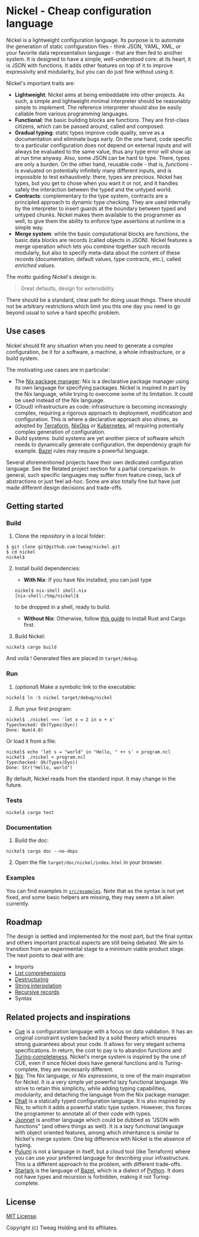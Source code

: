 Nickel - Cheap configuration language
=====================================

Nickel is a lightweight configuration language. Its purpose is to automate the
generation of static configuration files - think JSON, YAML, XML, or your
favorite data representation language - that are then fed to another system. It
is designed to have a simple, well-understood core: at its heart, it is JSON
with functions. It adds other features on top of it to improve expressivity and
modularity, but you can do just fine without using it.

Nickel's important traits are:

- **Lightweight**: Nickel aims at being embeddable into other projects. As
    such, a simple and lightweight minimal interpreter should be reasonably
    simple to implement.  The reference interpreter should also be easily
    callable from various programming languages.
- **Functional**: the basic building blocks are functions. They are first-class
    citizens, which can be passed around, called and composed.
- **Gradual typing**: static types improve code quality, serve as a
    documentation and eliminate bugs early. On the one hand, code specific to a
    particular configuration does not depend on external inputs and will always
    be evaluated to the same value, thus any type error will show up at run time
    anyway. Also, some JSON can be hard to type.  There, types are only a
    burden.  On the other hand, reusable code - that is, *functions* - is
    evaluated on potentially infinitely many different inputs, and is impossible
    to test exhaustively: there, types are precious.  Nickel has types, but you
    get to chose when you want it or not, and it handles safely the interaction
    between the typed and the untyped world.
- **Contracts**: complementary to the type system, contracts are a principled
    approach to dynamic type checking. They are used internally by the
    interpreter to insert guards at the boundary between typed and untyped
    chunks.  Nickel makes them available to the programmer as well, to give them
    the ability to enforce type assertions at runtime in a simple way.
- **Merge system**: while the basic computational blocks are functions, the
    basic data blocks are records (called objects in JSON). Nickel features a
    merge operation which lets you combine together such records modularly, but
    also to specify meta-data about the content of these records (documentation,
    default values, type contracts, etc.), called *enriched values*.

The motto guiding Nickel's design is:
> Great defaults, design for extensibility

There should be a standard, clear path for doing usual things. There should not
be arbitrary restrictions which limit you this one day you need to go beyond
usual to solve a hard specific problem.

## Use cases

Nickel should fit any situation when you need to generate a complex
configuration, be it for a software, a machine, a whole infrastructure, or a
build system.

The motivating use cases are in particular:
- The [Nix package manager](https://nixos.org/): Nix is a declarative package
    manager using its own language for specifying packages. Nickel is inspired
    in part by the Nix language, while trying to overcome some of its
    limitation. It could be used instead of the Nix language.
- (Cloud) infrastructure as code: infrastructure is becoming increasingly
    complex, requiring a rigorous approach to deployment, modification and
    configuration. This is where a declarative approach also shines, as adopted
    by [Terraform](https://www.terraform.io/),
    [NixOps](https://github.com/NixOS/nixops) or
    [Kubernetes](https://kubernetes.io/), all requiring potentially complex
    generation of configuration.
- Build systems: build systems are yet another piece of software
    which needs to dynamically generate configuration, the dependency graph for
    example. [Bazel](https://bazel.build/) rules may require a powerful
    language.

Several aforementioned projects have their own dedicated configuration language.
See the Related project section for a partial comparison. In general, such
specific languages may suffer from feature creep, lack of abstractions or just
feel ad-hoc.  Some are also totally fine but have just made different design
decisions and trade-offs.

## Getting started

### Build

1. Clone the repository in a local folder:
  ```
  $ git clone git@github.com:tweag/nickel.git
  $ cd nickel
  nickel$
  ```

2. Install build dependencies:
    - **With Nix**: If you have Nix installed, you can just type
    ```
    nickel$ nix-shell shell.nix
    [nix-shell:/tmp/nickel]$
    ```
    to be dropped in a shell, ready to build.

    - **Without Nix**: Otherwise, follow [this
      guide](https://doc.rust-lang.org/cargo/getting-started/installation.html)
      to install Rust and Cargo first.

3. Build Nickel:
  ```
  nickel$ cargo build
  ```
  And voilà ! Generated files are placed in `target/debug`.

### Run

1. (*optional*) Make a symbolic link to the executable:
  ```
  nickel$ ln -S nickel target/debug/nickel
  ```

2. Run your first program:
  ```
  nickel$ ./nickel <<< 'let x = 2 in x + x'
  Typechecked: Ok(Types(Dyn))
  Done: Num(4.0)
  ```
  Or load it from a file:
  ```
  nickel$ echo 'let s = "world" in "Hello, " ++ s' > program.ncl
  nickel$ ./nickel < program.ncl
  Typechecked: Ok(Types(Dyn))
  Done: Str("Hello, world")
  ```

By default, Nickel reads from the standard input. It may change in the future.

### Tests
```
nickel$ cargo test
```

### Documentation
1. Build the doc:
  ```
  nickel$ cargo doc --no-deps
  ```

2. Open the file `target/doc/nickel/index.html` in your browser.

### Examples
You can find examples in
[`src/examples`](https://github.com/tweag/nickel/tree/master/src/examples). Note
that as the syntax is not yet fixed, and some basic helpers are missing, they
may seem a bit alien currently.

## Roadmap
The design is settled and implemented for the most part, but the final syntax
and others important practical aspects are still being debated. We aim to
transition from an experimental stage to a minimum viable product stage.  The
next points to deal with are:

- Imports
- [List comprehensions](https://github.com/tweag/nickel/issues/80)
- [Destructuring](https://github.com/tweag/nickel/issues/81)
- [String interpolation](https://github.com/tweag/nickel/issues/82)
- [Recursive records](https://github.com/tweag/nickel/issues/83)
- Syntax

## Related projects and inspirations
- [Cue](https://cuelang.org/) is a configuration language with a focus on data
    validation. It has an original constraint system backed by a solid theory
    which ensures strong guarantees about your code. It allows for very elegant
    schema specifications. In return, the cost to pay is to abandon functions
    and
    [Turing-completeness](https://en.wikipedia.org/wiki/Turing_completeness).
    Nickel's merge system is inspired by the one of CUE, even if since Nickel
    does have general functions and is Turing-complete, they are necessarily
    different.
- [Nix](https://nixos.org/): The Nix language, or *Nix expressions*, is one of
    the main inspiration for Nickel. It is a very simple yet powerful lazy
    functional language. We strive to retain this simplicity, while adding
    typing capabilities, modularity, and detaching the language from the Nix
    package manager.
- [Dhall](https://dhall-lang.org/) is a statically typed configuration language.
    It is also inspired by Nix, to which it adds a powerful static type system.
    However, this forces the programmer to annotate all of their code with types.
- [Jsonnet](https://jsonnet.org/) is another language which could be dubbed as
    "JSON with functions" (and others things as well). It is a lazy functional
    language with object oriented features, among which inheritance is similar
    to Nickel's merge system. One big difference with Nickel is the absence of
    typing.
- [Pulumi](https://www.pulumi.com/) is not a language in itself, but a cloud
    tool (like Terraform) where you can use your preferred language for
    describing your infrastructure. This is a different approach to the problem,
    with different trade-offs.
- [Starlark](https://docs.bazel.build/versions/master/skylark/language.html) is
   the language of [Bazel](https://bazel.build/), which is a dialect of
   [Python](https://www.python.org/). It does not have types and recursion is
   forbidden, making it not Turing-complete.

## License
[MIT License](https://github.com/tweag/nickel/blob/master/LICENSE).

Copyright (c) Tweag Holding and its affiliates.
